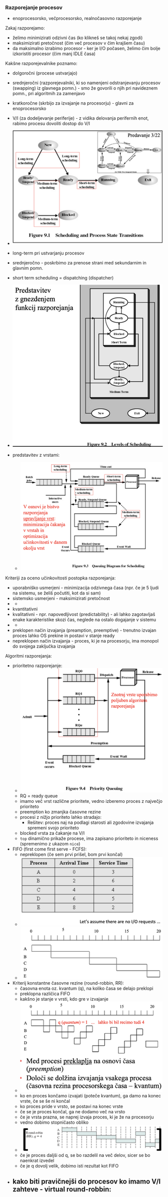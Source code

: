 ### Razporejanje procesov

- enoprocesorsko, večprocesorsko, realnočasovno razporejanje

Zakaj razporejamo:
- želimo minimizirati odzivni čas (ko klikneš se takoj nekaj zgodi)
- maksimizirati pretočnost (čim več procesov v čim krajšem času)
- da maksimalno izrabimo procesor - ker je I/O počasen, želimo čim bolje izkoristiti procesor (čim manj IDLE časa)

Kakšne razporejevalnike poznamo:
- dolgoročni (procese ustvarjajo)
- srednjeročni (razporejevalniki, ki so namenjeni odstranjevanju procesov (swapping) iz glavnega pomn.) - smo že govorili o njih pri navideznem pomn., pri algoritmih za zamenjavo
- kratkoročne (skrbijo za izvajanje na procesorju) - glavni za enoprocesorsko
- V/I (za dodeljevanje periferije) - z vidika delovanja perifernih enot, rabimo procesu dovoliti dostop do V/I

- ![500](../../Images/Pasted%20image%2020240506135152.png)
- long-term pri ustvarjanju procesov
- srednjeročno - poskrbimo za prenose strani med sekundarnim in glavnim pomn.
- short term scheduling = dispatching (dispatcher)
- ![500](../../Images/Pasted%20image%2020240506135344.png)
- predstavitev z vrstami:
	- ![500](../../Images/Pasted%20image%2020240506135444.png)

Kriteriji za oceno učinkovitosti postopka razporejanja:
- uporabniško usmerjeni - minimizacija odzivnega časa (npr. če je 5 ljudi na sistemu, se želiš počutiti, kot da si sam)
- sistemsko usmerjeni - maksimizirati pretočnost
- -
- kvantitativni
- kvalitativni - npr. napovedljivost (predictability) - ali lahko zagotavljaš enake karakteristike skozi čas, neglede na ostalo dogajanje v sistemu
- -
- preklopen način izvajanja (preamption, preemptive) - trenutno izvajan proces lahko OS prekine in postavi v stanje ready
- nepreklopen način izvajanja - proces, ki je na procesorju, ima monopol do svojega zaključka izvajanja

Algoritmi razporejanja:
- prioritetno razporejanje:
	- ![400](../../Images/Pasted%20image%2020240506141747.png)
	- RQ = ready queue
	- imamo več vrst različne prioritete, vedno izberemo proces z največjo prioriteto
	- preemption ko zmanjka časovne rezine
	- procesi z nižjo prioriteto lahko stradajo:
		- Rešitev: proces naj na podlagi starosti ali zgodovine izvajanja spremeni svojo prioriteto
	- blocked vrsta za čakanje na V/I
	- `top` dinamično prikaže procese, ima zapisano prioriteto in niceness (spremenimo z ukazom `nice`)
- FIFO (first come first serve - FCFS):
	- nepreklopen (če sem prvi prišel, bom prvi končal)
	- ![300](../../Images/Pasted%20image%2020240506142226.png)
	- ![300](../../Images/Pasted%20image%2020240506142756.png)
- Kriterij konstantne časovne rezine (round-robbin, RR):
	- časovna enota oz. kvantum (q), na koliko časa se delajo preklopi
	- preklopna različica FIFO
	- kakšno je stanje v vrsti, kdo gre v izvajanje
	- ![350](../../Images/Pasted%20image%2020240506143245.png)
	- ko en proces končamo izvajati (poteče kvantum), ga damo na konec vrste, če se še ni končal
	- ko proces pride v vrsto, se postavi na konec vrste
	- če se je proces končal, ga ne dodamo več na vrsto
	- če je vrsta prazna, se naprej izvaja proces, ki je že na procesorju
	- vedno dobimo stopničasto obliko
	- ![500](../../Images/Pasted%20image%2020240506143908.png)
	- če je proces daljši od q, se bo razdelil na več delov, sicer se bo naenkrat izvedel
	- če je q dovolj velik, dobimo isti rezultat kot FIFO
- kako biti pravičnejši do procesov ko imamo V/I zahteve - virtual round-robbin:
	- 